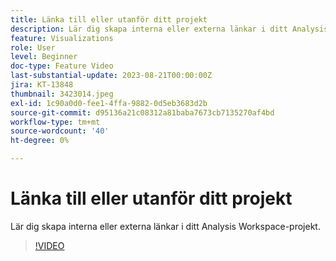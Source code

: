 ```yaml
---
title: Länka till eller utanför ditt projekt
description: Lär dig skapa interna eller externa länkar i ditt Analysis Workspace-projekt.
feature: Visualizations
role: User
level: Beginner
doc-type: Feature Video
last-substantial-update: 2023-08-21T00:00:00Z
jira: KT-13848
thumbnail: 3423014.jpeg
exl-id: 1c90a0d0-fee1-4ffa-9882-0d5eb3683d2b
source-git-commit: d95136a21c08312a81baba7673cb7135270af4bd
workflow-type: tm+mt
source-wordcount: '40'
ht-degree: 0%

---
```


# Länka till eller utanför ditt projekt

Lär dig skapa interna eller externa länkar i ditt Analysis Workspace-projekt.

>[!VIDEO](https://video.tv.adobe.com/v/3423014/?learn=on)
